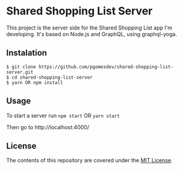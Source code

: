 Shared Shopping List Server
==========

This project is the server side for the Shared Shopping List app I'm developing.
It's based on Node.js and GraphQL, using graphql-yoga.

## Instalation

```
$ git clone https://github.com/pgomesdev/shared-shopping-list-server.git
$ cd shared-shopping-list-server
$ yarn OR npm install
```

## Usage

To start a server run `npm start` OR `yarn start`

Then go to http://localhost:4000/

## License

The contents of this repository are covered under the [MIT License](LICENSE).

